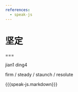 ```yaml
---
references:
  - speak-js
---
```


# 坚定

===

jian1 ding4

firm / steady / staunch / resolute

{{{speak-js.markdown}}}
